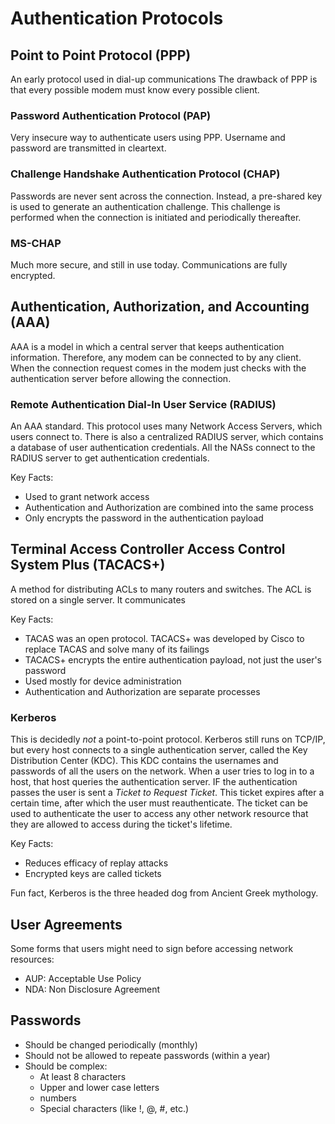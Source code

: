 # Authentication Protocols



## Point to Point Protocol (PPP)
An early protocol used in dial-up communications
The drawback of PPP is that every possible modem must know every possible client.

### Password Authentication Protocol (PAP)
Very insecure way to authenticate users using PPP.
Username and password are transmitted in cleartext.

### Challenge Handshake Authentication Protocol (CHAP)
Passwords are never sent across the connection.
Instead, a pre-shared key is used to generate an authentication challenge.
This challenge is performed when the connection is initiated and periodically thereafter.

### MS-CHAP
Much more secure, and still in use today.
Communications are fully encrypted.


## Authentication, Authorization, and Accounting (AAA)
AAA is a model in which a central server that keeps authentication information.
Therefore, any modem can be connected to by any client.
When the connection request comes in the modem just checks with the authentication server before allowing the connection.

### Remote Authentication Dial-In User Service (RADIUS)
An AAA standard.
This protocol uses many Network Access Servers, which users connect to.
There is also a centralized RADIUS server, which contains a database of user authentication credentials.
All the NASs connect to the RADIUS server to get authentication credentials.

Key Facts:
- Used to grant network access
- Authentication and Authorization are combined into the same process
- Only encrypts the password in the authentication payload


## Terminal Access Controller Access Control System Plus (TACACS+)
A method for distributing ACLs to many routers and switches.
The ACL is stored on a single server.
It communicates

Key Facts:
- TACAS was an open protocol. TACACS+ was developed by Cisco to replace TACAS and solve many of its failings
- TACACS+ encrypts the entire authentication payload, not just the user's password
- Used mostly for device administration
- Authentication and Authorization are separate processes


### Kerberos
This is decidedly _not_ a point-to-point protocol.
Kerberos still runs on TCP/IP, but every host connects to a single authentication server, called the Key Distribution Center (KDC).
This KDC contains the usernames and passwords of all the users on the network.
When a user tries to log in to a host, that host queries the authentication server.
IF the authentication passes the user is sent a _Ticket to Request Ticket_.
This ticket expires after a certain time, after which the user must reauthenticate.
The ticket can be used to authenticate the user to access any other network resource that they are allowed to access during the ticket's lifetime.

Key Facts:
- Reduces efficacy of replay attacks
- Encrypted keys are called tickets

Fun fact, Kerberos is the three headed dog from Ancient Greek mythology.





## User Agreements
Some forms that users might need to sign before accessing network resources:
- AUP: Acceptable Use Policy
- NDA: Non Disclosure Agreement





## Passwords
- Should be changed periodically (monthly)
- Should not be allowed to repeate passwords (within a year)
- Should be complex:
    - At least 8 characters
    - Upper and lower case letters
    - numbers
    - Special characters (like !, @, #, etc.)
